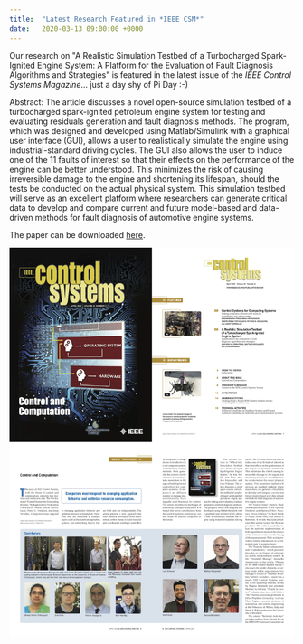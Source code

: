 ```yaml
---
title:  "Latest Research Featured in *IEEE CSM*"
date:   2020-03-13 09:00:00 +0000
---
```


Our research on "A Realistic Simulation Testbed of a Turbocharged Spark-Ignited Engine System: A Platform for the Evaluation of Fault Diagnosis Algorithms and Strategies" is featured in the latest issue of the *IEEE Control Systems Magazine*... just a day shy of Pi Day :-)

Abstract: The article discusses a novel open-source simulation testbed of a turbocharged spark-ignited petroleum engine system for testing and evaluating residuals generation and fault diagnosis methods. The program, which was designed and developed using Matlab/Simulink with a graphical user interface (GUI), allows a user to realistically simulate the engine using industrial-standard driving cycles. The GUI also allows the user to induce one of the 11 faults of interest so that their effects on the performance of the engine can be better understood. This minimizes the risk of causing irreversible damage to the engine and shortening its lifespan, should the tests be conducted on the actual physical system. This simulation testbed will serve as an excellent platform where researchers can generate critical data to develop and compare current and future model-based and data-driven methods for fault diagnosis of automotive engine systems.

The paper can be downloaded [here](https://ieeexplore.ieee.org/document/9036118).

<img src="/assets/Figures/IEEECSM.png" width="840">
